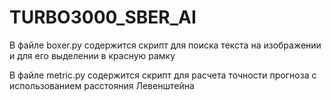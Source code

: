 # TURBO3000_SBER_AI


В файле boxer.py содержится скрипт для поиска текста на изображении и для его выделении в красную рамку

В файле metric.py содержится скрипт для расчета точности прогноза с использованием расстояния Левенштейна
